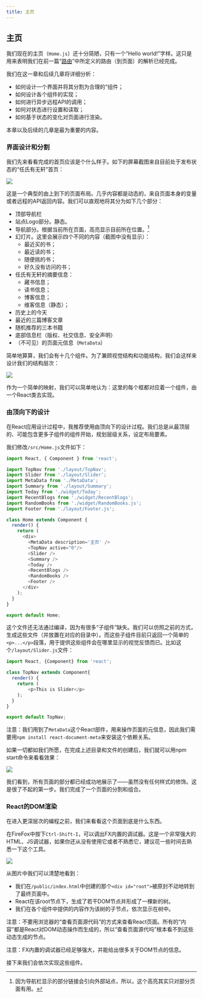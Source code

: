 ```yaml
---
title: 主页
---
```


## 主页

我们现在的主页（`Home.js`）还十分简陋，只有一个“Hello world!”字样。这只是用来表明我们在前一篇“[路由](../router)”中所定义的路由（到页面）的解析已经完成。

我们在这一章和后续几章将详细分析：

  * 如何设计一个界面并将其分割为合理的“组件；
  * 如何设计各个组件的实现；
  * 如何进行异步远程API的调用；
  * 如何对状态进行设置和读取；
  * 如何基于状态的变化对页面进行渲染。

本章以及后续的几章是最为重要的内容。

### 界面设计和分割

我们先来看看完成的首页应该是个什么样子。如下的屏幕截图来自目前处于发布状态的“任氏有无轩”首页：

![](01.png)

这是一个典型的由上到下的页面布局。几乎内容都是动态的，来自页面本身的变量或者远程的API返回内容。我们可以直观地将其分为如下几个部分：

  * 顶部导航栏
  * 站点Logo部分。静态。
  * 导航部分。根据当前所在页面，高亮显示目前所在位置。[^1]
  * 幻灯片。这里会展示四个不同的内容（截图中没有显示）：
      * 最近买的书；
      * 最近读的书；
      * 随便挑的书；
      * 好久没有访问的书；
  * 任氏有无轩的摘要信息：
      * 藏书信息；
      * 读书信息；
      * 博客信息；
      * 维客信息（静态）；
  * 历史上的今天
  * 最近的三篇博客文章
  * 随机推荐的三本书籍
  * 底部信息栏（版权、社交信息、安全声明）
  * （不可见）的页面元信息（`MetaData`）

简单地算算，我们会有十几个组件。为了兼顾视觉结构和功能结构，我们会这样来设计我们的结构层次：

![](02.png)

作为一个简单的映射，我们可以简单地认为：这里的每个框都对应着一个组件，由一个React类去实现。

### 由顶向下的设计

在React应用设计过程中，我推荐使用由顶向下的设计过程。我们总是从最顶层的、可能包含更多子组件的组件开始，规划层级关系，设定布局要素。

我们修改`/src/Home.js`文件如下：

```javascript
import React, { Component } from 'react';

import TopNav from './layout/TopNav';
import Slider from './layout/Slider';
import MetaData from './MetaData';
import Summary from './layout/Summary';
import Today from './widget/Today';
import RecentBlogs from './widget/RecentBlogs';
import RandomBooks from './widget/RandomBooks.js';
import Footer from './layout/Footer.js';

class Home extends Component {
  render() {
    return (
      <div>
        <MetaData description='主页' />
        <TopNav active="0"/>
        <Slider />
        <Summary />
        <Today />
        <RecentBlogs />
        <RandomBooks />
        <Footer />
      </div>
    );
  }
}

export default Home;
```

这个文件还无法通过编译，因为有很多“子组件”缺失。我们可以仿照之前的方式，生成这些文件（并放置在对应的目录中）。而这些子组件目前只返回一个简单的`<p>...</p>`段落，用于提供这些组件会在哪里显示的视觉反馈而已。比如这个`/layout/Slider.js`文件：

```javascript
import React, {Component} from 'react';

class TopNav extends Component{
  render() {
    return (
        <p>This is Slider</p>
    );
  }
}

export default TopNav;
```

注意：我们用到了`MetaData`这个React部件，用来操作页面的元信息，因此我们需要用`npm install react-document-meta`来安装这个依赖关系。

如果一切都如我们所愿，在完成上述目录和文件的创建后，我们就可以用npm start命令来看看效果：

![](03.png)

我们看到，所有页面的部分都已经成功地展示了——虽然没有任何样式的修饰。这是很了不起的第一步。我们完成了一个页面的分割和组合。

### React的DOM渲染

在进入更深层次的编程之前，我们来看看这个页面到底是什么东西。

在FireFox中按下`Ctrl-Shift-I`，可以调出FX内置的调试器。这是一个非常强大的HTML、JS调试器，如果你还从没有使用它或者不熟悉它，建议花一些时间去熟悉一下这个工具。

![](04.png)

从图片中我们可以清楚地看到：

  * 我们在`/public/index.html`中创建的那个`<div id="root">`被原封不动地转到了最终页面中。
  * React在该root节点下，生成了若干DOM节点并形成了一棵新的树。
  * 我们在各个组件中提供的内容作为该树的子节点，依次显示在树中。

注意：不要用浏览器的“查看页面源代码”的方式来查看React页面。所有的“内容”都是React对DOM动态操作而生成的，所以“查看页面源代吗”根本看不到这些动态生成的节点。

注意：FX内置的调试器已经足够强大，并能给出很多关于DOM节点的信息。

接下来我们会依次实现这些组件。

[^1]: 因为导航栏显示的部分链接会引向外部站点，所以，这个高亮其实只对部分页面有用。
